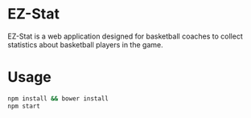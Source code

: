 # EZ-Stat
EZ-Stat is a web application designed for basketball coaches to collect statistics about basketball players in the game.

# Usage
```bash
npm install && bower install
npm start
```
